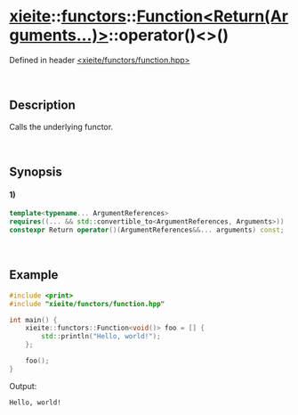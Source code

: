 # [xieite](../../../../../../xieite.md)\:\:[functors](../../../../../../functors.md)\:\:[Function<Return(Arguments...)>](../../../../function.md)\:\:operator\(\)\<\>\(\)
Defined in header [<xieite/functors/function.hpp>](../../../../../../../include/xieite/functors/function.hpp)

&nbsp;

## Description
Calls the underlying functor.

&nbsp;

## Synopsis
#### 1)
```cpp
template<typename... ArgumentReferences>
requires((... && std::convertible_to<ArgumentReferences, Arguments>))
constexpr Return operator()(ArgumentReferences&&... arguments) const;
```

&nbsp;

## Example
```cpp
#include <print>
#include "xieite/functors/function.hpp"

int main() {
    xieite::functors::Function<void()> foo = [] {
        std::println("Hello, world!");
    };

    foo();
}
```
Output:
```
Hello, world!
```
